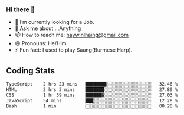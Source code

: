 ### Hi there 👋

- 🔭 I’m currently looking for a Job.
- 💬 Ask me about ...Anything
- 📫 How to reach me: naywinlhaing@gmail.com
- 😄 Pronouns: He/Him
- ⚡ Fun fact: I used to play Saung(Burmese Harp).


## Coding Stats
<!--START_SECTION:waka-->

```txt
TypeScript    2 hrs 23 mins   ████████░░░░░░░░░░░░░░░░░   32.46 %
HTML          2 hrs 3 mins    ███████░░░░░░░░░░░░░░░░░░   27.89 %
CSS           1 hr 59 mins    ██████▓░░░░░░░░░░░░░░░░░░   27.03 %
JavaScript    54 mins         ███░░░░░░░░░░░░░░░░░░░░░░   12.28 %
Bash          1 min           ░░░░░░░░░░░░░░░░░░░░░░░░░   00.28 %
```

<!--END_SECTION:waka-->
